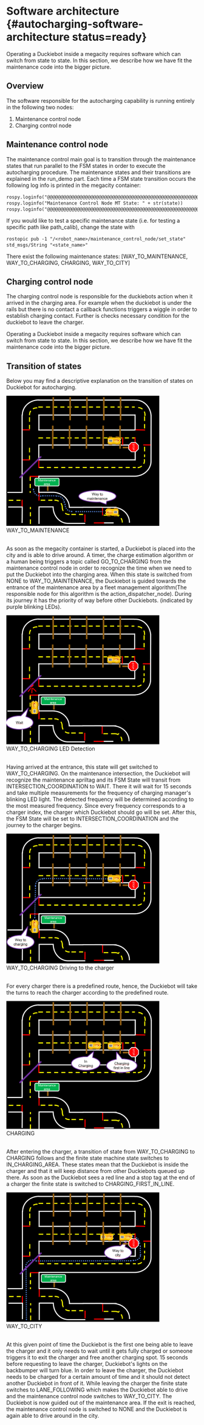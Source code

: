 # Software architecture {#autocharging-software-architecture status=ready}

Operating a Duckiebot inside a megacity requires software which can switch from state to state. In this section, we describe how we have fit the maintenance code into the bigger picture.

## Overview

The software responsible for the autocharging capability is running entirely in the following two nodes:

1. Maintenance control node
2. Charging control node

## Maintenance control node

The maintenance control main goal is to transition through the maintenance states that run parallel to the FSM states in order to execute the autocharging procedure. The maintenance states and their transitions are explained in the run_demo part. Each time a FSM state transition occurs the following log info is printed in the megacity container:


    rospy.loginfo("@@@@@@@@@@@@@@@@@@@@@@@@@@@@@@@@@@@@@@@@@@@@@@@@@@@@@@@@")
    rospy.loginfo("Maintenance Control Node MT State: " + str(state))
    rospy.loginfo("@@@@@@@@@@@@@@@@@@@@@@@@@@@@@@@@@@@@@@@@@@@@@@@@@@@@@@@@")

If you would like to test a specific maintenance state (i.e. for testing a specific path like path_calib), change the state with

    rostopic pub -1 "/<robot_name>/maintenance_control_node/set_state" std_msgs/String "<state_name>"

There exist the following maintenance states: [WAY_TO_MAINTENANCE, WAY_TO_CHARGING, CHARGING, WAY_TO_CITY]

## Charging control node

The charging control node is responsible for the duckiebots action when it arrived in the charging area.
For example when the duckiebot is under the rails but there is no contact a callback functions triggers a wiggle in order to establish charging contact.
Further is checks necessary condition for the duckiebot to leave the charger.



Operating a Duckiebot inside a megacity requires software which can switch from state to state. In this section, we describe how we have fit the maintenance code into the bigger picture.

## Transition of states

Below you may find a descriptive explanation on the transition of states on Duckiebot for autocharging.


<div figure-id="fig:software_architec0">
<img src="images/way_to_maintenance_2.png" style="width: 80%"/>
<figcaption>
WAY_TO_MAINTENANCE
</figcaption>
</div>
<br />

As soon as the megacity container is started, a Duckiebot is placed into the city and is able to drive around. A timer, the charge estimation algorithm or a human being triggers a topic called GO_TO_CHARGING from the maintenance control node in order to recognize the time when we need to put the Duckiebot into the charging area. When this state is switched from NONE to WAY_TO_MAINTENANCE, the Duckiebot is guided towards the entrance of the maintenance area by a fleet management algorithm(The responsible node for this algorithm is the action_dispatcher_node). During its journey it has the priority of way before other Duckiebots. (indicated by purple blinking LEDs).


<div figure-id="fig:software_architec2">
<img src="images/wait.png" style="width: 80%"/>
<figcaption>
WAY_TO_CHARGING LED Detection
</figcaption>
</div>
<br />

Having arrived at the entrance, this state will get switched to WAY_TO_CHARGING. On the maintenance intersection, the Duckiebot will recognize the maintenance apriltag and its FSM State will transit from INTERSECTION_COORDINATION to WAIT. There it will wait for 15 seconds and take multiple measurements for the frequency of charging manager's blinking LED light. The detected frequency will be determined according to the most measured frequency. Since every frequency corresponds to a charger index, the charger which Duckiebot should go will be set. After this, the FSM State will be set to INTERSECTION_COORDINATION and the journey to the charger begins. 


<div figure-id="fig:software_architec3">
<img src="images/way_to_charging.png" style="width: 80%"/>
<figcaption>
WAY_TO_CHARGING Driving to the charger
</figcaption>
</div>
<br />

For every charger there is a predefined route, hence, the Duckiebot will take the turns to reach the charger according to the predefined route. 


<div figure-id="fig:software_architec4">
<img src="images/in charging.png" style="width: 80%"/>
<figcaption>
CHARGING
</figcaption>
</div>
<br />

After entering the charger, a transition of state from WAY_TO_CHARGING to CHARGING follows and the finite state machine state switches to IN_CHARGING_AREA. These states mean that the Duckiebot is inside the charger and that it will keep distance from other Duckiebots queued up there. As soon as the Duckiebot sees a red line and a stop tag at the end of a charger the finite state is switched to CHARGING_FIRST_IN_LINE. 


<div figure-id="fig:software_architec5">
<img src="images/way_to_city.png" style="width: 80%"/>
<figcaption>
WAY_TO_CITY
</figcaption>
</div>
<br />


At this given point of time the Duckiebot is the first one being able to leave the charger and it only needs to wait until it gets fully charged or someone triggers it to exit the charger and free another charging spot. 15 seconds before requesting to leave the charger, Duckiebot's lights on the backbumper will turn blue. In order to leave the charger, the Duckiebot needs to be charged for a certain amount of time and it should not detect another Duckiebot in front of it. While leaving the charger the finite state switches to LANE_FOLLOWING which makes the Duckiebot able to drive and the maintenance control node switches to WAY_TO_CITY. The Duckiebot is now guided out of the maintenance area. If the exit is reached, the maintenance control node is switched to NONE and the Duckiebot is again able to drive around in the city.

